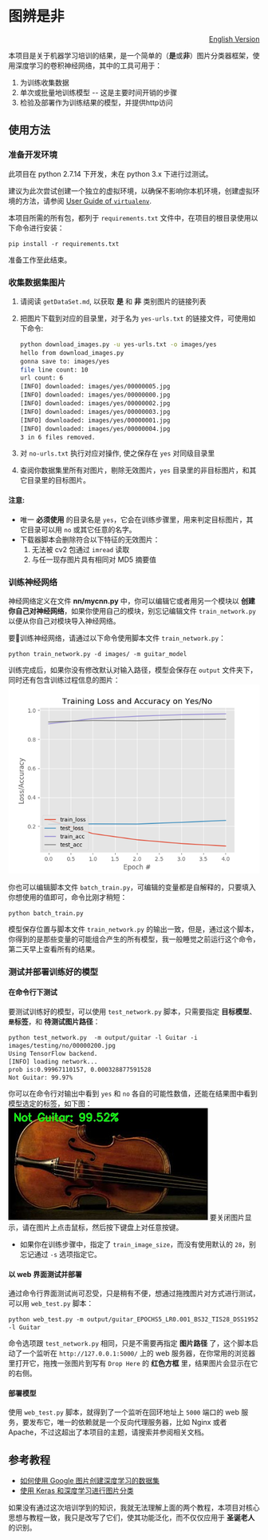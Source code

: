 # 图辨是非

<p align="right">
    <a href="README.md">English Version</a>
</p>

本项目是关于机器学习培训的结果，是一个简单的（**是**或**非**）图片分类器框架，使用深度学习的卷积神经网络，其中的工具可用于：

1. 为训练收集数据
1. 单次或批量地训练模型 -- 这是主要时间开销的步骤
1. 检验及部署作为训练结果的模型，并提供http访问


## 使用方法

### 准备开发环境

此项目在 python 2.7.14 下开发，未在 python 3.x 下进行过测试。

建议为此次尝试创建一个独立的虚拟环境，以确保不影响你本机环境，创建虚拟环境的方法，请参阅 [User Guide of `virtualenv`](https://virtualenv.pypa.io/en/stable/userguide/).

本项目所需的所有包，都列于 `requirements.txt` 文件中，在项目的根目录使用以下命令进行安装：

    pip install -r requirements.txt

准备工作至此结束。

### 收集数据集图片

1. 请阅读 `getDataSet.md`, 以获取 **是** 和 **非** 类别图片的链接列表
1. 把图片下载到对应的目录里，对于名为 `yes-urls.txt` 的链接文件，可使用如下命令:

    ```sh
    python download_images.py -u yes-urls.txt -o images/yes
    hello from download_images.py
    gonna save to: images/yes
    file line count: 10
    url count: 6
    [INFO] downloaded: images/yes/00000005.jpg
    [INFO] downloaded: images/yes/00000000.jpg
    [INFO] downloaded: images/yes/00000002.jpg
    [INFO] downloaded: images/yes/00000003.jpg
    [INFO] downloaded: images/yes/00000001.jpg
    [INFO] downloaded: images/yes/00000004.jpg
    3 in 6 files removed.
    ```
1. 对 `no-urls.txt` 执行对应对操作, 使之保存在 `yes` 对同级目录里
1. 查阅你数据集里所有对图片，剔除无效图片，`yes` 目录里的非目标图片，和其它目录里的目标图片。

#### 注意:

* 唯一 **必须使用** 的目录名是 `yes`，它会在训练步骤里，用来判定目标图片，其它目录可以用  `no` 或其它任意的名字。
* 下载器脚本会删除符合以下特征的无效图片：
    1. 无法被 cv2 包通过 `imread` 读取
    1. 与任一现存图片具有相同对 MD5 摘要值

### 训练神经网络

神经网络定义在文件 **nn/mycnn.py** 中，你可以编辑它或者用另一个模块以 **创建你自己对神经网络**，如果你使用自己的模块，别忘记编辑文件 `train_network.py` 以便从你自己对模块导入神经网络。

要训练神经网络，请通过以下命令使用脚本文件 `train_network.py`：

```shell
python train_network.py -d images/ -m guitar_model
```

训练完成后，如果你没有修改默认对输入路径，模型会保存在 `output` 文件夹下，同时还有包含训练过程信息的图片：
![guitar_training_plot](./asset/guitar_training_plot.png)

你也可以编辑脚本文件 `batch_train.py`，可编辑的变量都是自解释的，只要填入你想使用的值即可，命令比刚才稍短：

```shell
python batch_train.py
```

模型保存位置与脚本文件 `train_network.py` 的输出一致，但是，通过这个脚本，你得到的是那些变量的可能组合产生的所有模型，我一般睡觉之前运行这个命令，第二天早上查看所有的结果。

### 测试并部署训练好的模型


#### 在命令行下测试

要测试训练好的模型，可以使用 `test_network.py` 脚本，只需要指定 **目标模型**、**`是`标签**，和 **待测试图片路径**：

```shell
python test_network.py  -m output/guitar -l Guitar -i images/testing/no/00000200.jpg
Using TensorFlow backend.
[INFO] loading network...
prob is:0.99967110157, 0.000328877591528
Not Guitar: 99.97%
```

你可以在命令行对输出中看到 `yes` 和 `no` 各自的可能性数值，还能在结果图中看到模型选定的标签，如下图：
![web-test-result-image](./asset/web-test-result-image.jpg)
要关闭图片显示，请在图片上点击鼠标，然后按下键盘上对任意按键。

* 如果你在训练步骤中，指定了 `train_image_size`，而没有使用默认的 `28`，别忘记通过 `-s` 选项指定它。

#### 以 web 界面测试并部署

通过命令行界面测试尚可忍受，只是稍有不便，想通过拖拽图片对方式进行测试，可以用 `web_test.py` 脚本：

```shell
python web_test.py -m output/guitar_EPOCHS5_LR0.001_BS32_TIS28_DSS1952 -l Guitar
```

命令选项跟 `test_network.py` 相同，只是不需要再指定 **图片路径** 了，这个脚本启动了一个监听在 `http://127.0.0.1:5000/` 上的 web 服务器，在你常用的浏览器里打开它，拖拽一张图片到写有 `Drop Here` 的 **红色方框** 里，结果图片会显示在它的右侧。

#### 部署模型

使用 `web_test.py` 脚本，就得到了一个监听在回环地址上 `5000` 端口的 web 服务，要发布它，唯一的依赖就是一个反向代理服务器，比如 Nginx 或者 Apache，不过这超出了本项目的主题，请搜索并参阅相关文档。

## 参考教程
* [如何使用 Google 图片创建深度学习的数据集](https://www.pyimagesearch.com/2017/12/04/how-to-create-a-deep-learning-dataset-using-google-images/)
* [使用 Keras 和深度学习进行图片分类](https://www.pyimagesearch.com/2017/12/11/image-classification-with-keras-and-deep-learning/)

如果没有通过这次培训学到的知识，我就无法理解上面的两个教程，本项目对核心思想与教程一致，我只是改写了它们，使其功能泛化，而不仅仅应用于 **圣诞老人** 的识别。

